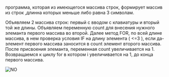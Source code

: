 программа, которая из имеющегося массива строк, формирует массив из строк ,длинна которых меньше либо равна 3 символам.

Объявляем 2 массива строк: первый с вводом с клавиатуры и вторый той же длины. Объявляем переменную count для внесения нужного элеманта первого массива во второй. Далее метод FOR, по всей длине массива, в нем проверка условия IF на длину элемента ( <=3 ), если да- элемент первого массива заносится в count элемент второго массива. После присвоения элеманта,  переменная count увеличивается  на 1. Возвращаемся к циклу for в котором i увеличивается на 1, до конца первого массива.




![NO](/C:/Users/Jane/Desktop/Scheme.jpg)
